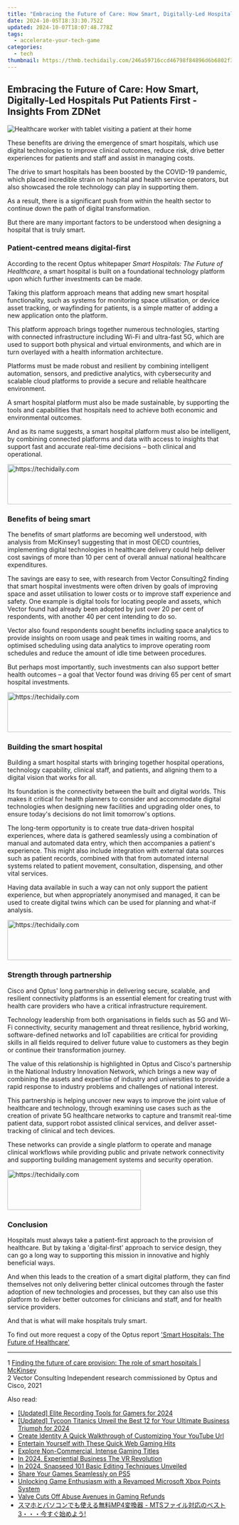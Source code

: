 ```yaml
---
title: "Embracing the Future of Care: How Smart, Digitally-Led Hospitals Put Patients First - Insights From ZDNet"
date: 2024-10-05T18:33:30.752Z
updated: 2024-10-07T18:07:48.778Z
tags:
  - accelerate-your-tech-game
categories:
  - tech
thumbnail: https://thmb.techidaily.com/246a59716ccd46798f84896d6b6802f3ff638286b1b806ed68510f39b79036cf.jpg
---
```


## Embracing the Future of Care: How Smart, Digitally-Led Hospitals Put Patients First - Insights From ZDNet

![Healthcare worker with tablet visiting a patient at their home](https://www.zdnet.com/a/img/resize/e6913f7f785607bc576784f6464a04c887c21e38/2023/02/17/7c959bc3-9058-4606-978b-c8d423e3176d/smart-hospitals-optuscisco-image1.jpg?auto=webp&width=1280)

These benefits are driving the emergence of smart hospitals, which use digital technologies to improve clinical outcomes, reduce risk, drive better experiences for patients and staff and assist in managing costs.

The drive to smart hospitals has been boosted by the COVID-19 pandemic, which placed incredible strain on hospital and health service operators, but also showcased the role technology can play in supporting them.

As a result, there is a significant push from within the health sector to continue down the path of digital transformation. 

But there are many important factors to be understood when designing a hospital that is truly smart.

### Patient-centred means digital-first

According to the recent Optus whitepaper _Smart Hospitals: The Future of Healthcare_, a smart hospital is built on a foundational technology platform upon which further investments can be made.

Taking this platform approach means that adding new smart hospital functionality, such as systems for monitoring space utilisation, or device asset tracking, or wayfinding for patients, is a simple matter of adding a new application onto the platform.

This platform approach brings together numerous technologies, starting with connected infrastructure including Wi-Fi and ultra-fast 5G, which are used to support both physical and virtual environments, and which are in turn overlayed with a health information architecture.

Platforms must be made robust and resilient by combining intelligent automation, sensors, and predictive analytics, with cybersecurity and scalable cloud platforms to provide a secure and reliable healthcare environment.

A smart hospital platform must also be made sustainable, by supporting the tools and capabilities that hospitals need to achieve both economic and environmental outcomes.

And as its name suggests, a smart hospital platform must also be intelligent, by combining connected platforms and data with access to insights that support fast and accurate real-time decisions – both clinical and operational.

<!-- affiliate ads begin -->
<a href="https://appsumo.8odi.net/c/5597632/2123748/7443" target="_top" id="2123748">
  <img src="//a.impactradius-go.com/display-ad/7443-2123748" border="0" alt="https://techidaily.com" width="600" height="90"/>
</a>
<img height="0" width="0" src="https://appsumo.8odi.net/i/5597632/2123748/7443" style="position:absolute;visibility:hidden;" border="0" />
<!-- affiliate ads end -->

### Benefits of being smart

The benefits of smart platforms are becoming well understood, with analysis from McKinsey1 suggesting that in most OECD countries, implementing digital technologies in healthcare delivery could help deliver cost savings of more than 10 per cent of overall annual national healthcare expenditures.

The savings are easy to see, with research from Vector Consulting2 finding that smart hospital investments were often driven by goals of improving space and asset utilisation to lower costs or to improve staff experience and safety. One example is digital tools for locating people and assets, which Vector found had already been adopted by just over 20 per cent of respondents, with another 40 per cent intending to do so.

Vector also found respondents sought benefits including space analytics to provide insights on room usage and peak times in waiting rooms, and optimised scheduling using data analytics to improve operating room schedules and reduce the amount of idle time between procedures.

But perhaps most importantly, such investments can also support better health outcomes – a goal that Vector found was driving 65 per cent of smart hospital investments.

<!-- affiliate ads begin -->
<a href="https://appsumo.8odi.net/c/5597632/2144310/7443" target="_top" id="2144310">
  <img src="//a.impactradius-go.com/display-ad/7443-2144310" border="0" alt="https://techidaily.com" width="728" height="90"/>
</a>
<img height="0" width="0" src="https://appsumo.8odi.net/i/5597632/2144310/7443" style="position:absolute;visibility:hidden;" border="0" />
<!-- affiliate ads end -->

### Building the smart hospital

Building a smart hospital starts with bringing together hospital operations, technology capability, clinical staff, and patients, and aligning them to a digital vision that works for all.

Its foundation is the connectivity between the built and digital worlds. This makes it critical for health planners to consider and accommodate digital technologies when designing new facilities and upgrading older ones, to ensure today's decisions do not limit tomorrow's options.

The long-term opportunity is to create true data-driven hospital experiences, where data is gathered seamlessly using a combination of manual and automated data entry, which then accompanies a patient's experience. This might also include integration with external data sources such as patient records, combined with that from automated internal systems related to patient movement, consultation, dispensing, and other vital services.

Having data available in such a way can not only support the patient experience, but when appropriately anonymised and managed, it can be used to create digital twins which can be used for planning and what-if analysis.

<!-- affiliate ads begin -->
<a href="https://appsumo.8odi.net/c/5597632/2129738/7443" target="_top" id="2129738">
  <img src="//a.impactradius-go.com/display-ad/7443-2129738" border="0" alt="https://techidaily.com" width="728" height="90"/>
</a>
<img height="0" width="0" src="https://appsumo.8odi.net/i/5597632/2129738/7443" style="position:absolute;visibility:hidden;" border="0" />
<!-- affiliate ads end -->

### Strength through partnership

Cisco and Optus' long partnership in delivering secure, scalable, and resilient connectivity platforms is an essential element for creating trust with health care providers who have a critical infrastructure requirement.

Technology leadership from both organisations in fields such as 5G and Wi-Fi connectivity, security management and threat resilience, hybrid working, software-defined networks and IoT capabilities are critical for providing skills in all fields required to deliver future value to customers as they begin or continue their transformation journey. 

The value of this relationship is highlighted in Optus and Cisco's partnership in the National Industry Innovation Network, which brings a new way of combining the assets and expertise of industry and universities to provide a rapid response to industry problems and challenges of national interest.

This partnership is helping uncover new ways to improve the joint value of healthcare and technology, through examining use cases such as the creation of private 5G healthcare networks to capture and transmit real-time patient data, support robot assisted clinical services, and deliver asset-tracking of clinical and tech devices.

These networks can provide a single platform to operate and manage clinical workflows while providing public and private network connectivity and supporting building management systems and security operation.

<!-- affiliate ads begin -->
<a href="https://aligracehair.sjv.io/c/5597632/2036481/19272" target="_top" id="2036481">
  <img src="//a.impactradius-go.com/display-ad/19272-2036481" border="0" alt="https://techidaily.com" width="300" height="90"/>
</a>
<img height="0" width="0" src="https://aligracehair.sjv.io/i/5597632/2036481/19272" style="position:absolute;visibility:hidden;" border="0" />
<!-- affiliate ads end -->

### Conclusion

Hospitals must always take a patient-first approach to the provision of healthcare. But by taking a 'digital-first' approach to service design, they can go a long way to supporting this mission in innovative and highly beneficial ways.

And when this leads to the creation of a smart digital platform, they can find themselves not only delivering better clinical outcomes through the faster adoption of new technologies and processes, but they can also use this platform to deliver better outcomes for clinicians and staff, and for health service providers.

And that is what will make hospitals truly smart.

To find out more request a copy of the Optus report ['Smart Hospitals: The Future of Healthcare'](https://www.optus.com.au/enterprise/accelerate/technology/digitising-and-automating-smart-hospitals)

---

1 [Finding the future of care provision: The role of smart hospitals | McKinsey](https://www.mckinsey.com/industries/healthcare-systems-and-services/our-insights/finding-the-future-of-care-provision-the-role-of-smart-hospitals)   
2 Vector Consulting Independent research commissioned by Optus and Cisco, 2021

<ins class="adsbygoogle"
     style="display:block"
     data-ad-format="autorelaxed"
     data-ad-client="ca-pub-7571918770474297"
     data-ad-slot="1223367746"></ins>

<ins class="adsbygoogle"
     style="display:block"
     data-ad-client="ca-pub-7571918770474297"
     data-ad-slot="8358498916"
     data-ad-format="auto"
     data-full-width-responsive="true"></ins>

<span class="atpl-alsoreadstyle">Also read:</span>
<div><ul>
<li><a href="https://facebook-video-footage.techidaily.com/updated-elite-recording-tools-for-gamers-for-2024/"><u>[Updated] Elite Recording Tools for Gamers for 2024</u></a></li>
<li><a href="https://screen-capture.techidaily.com/updated-tycoon-titanics-unveil-the-best-12-for-your-ultimate-business-triumph-for-2024/"><u>[Updated] Tycoon Titanics Unveil the Best 12 for Your Ultimate Business Triumph for 2024</u></a></li>
<li><a href="https://youtube-tips.techidaily.com/e-identity-a-quick-walkthrough-of-customizing-your-youtube-url/"><u>Create Identity A Quick Walkthrough of Customizing Your YouTube Url</u></a></li>
<li><a href="https://games-able.techidaily.com/entertain-yourself-with-these-quick-web-gaming-hits/"><u>Entertain Yourself with These Quick Web Gaming Hits</u></a></li>
<li><a href="https://games-able.techidaily.com/explore-non-commercial-intense-gaming-titles/"><u>Explore Non-Commercial, Intense Gaming Titles</u></a></li>
<li><a href="https://some-knowledge.techidaily.com/in-2024-experiential-business-the-vr-revolution/"><u>In 2024, Experiential Business The VR Revolution</u></a></li>
<li><a href="https://extra-guidance.techidaily.com/in-2024-snapseed-101-basic-editing-techniques-unveiled/"><u>In 2024, Snapseed 101 Basic Editing Techniques Unveiled</u></a></li>
<li><a href="https://games-able.techidaily.com/share-your-games-seamlessly-on-ps5/"><u>Share Your Games Seamlessly on PS5</u></a></li>
<li><a href="https://games-able.techidaily.com/unlocking-game-enthusiasm-with-a-revamped-microsoft-xbox-points-system/"><u>Unlocking Game Enthusiasm with a Revamped Microsoft Xbox Points System</u></a></li>
<li><a href="https://games-able.techidaily.com/valve-cuts-off-abuse-avenues-in-gaming-refunds/"><u>Valve Cuts Off Abuse Avenues in Gaming Refunds</u></a></li>
<li><a href="https://tech-haven.techidaily.com/mp4-mts3/"><u>スマホとパソコンでも使える無料MP4変換器 - MTSファイル対応のベスト3・・・今すぐ始めよう!</u></a></li>
</ul></div>


